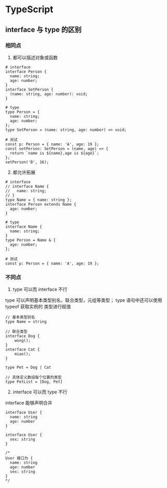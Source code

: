 # TypeScript

## interface 与 type 的区别

### 相同点

1. 都可以描述对象或函数

```
# interface
interface Person {
  name: string;
  age: number;
}
interface SetPerson {
  (name: string, age: number): void;
}

# type
type Person = {
  name: string;
  age: number;
};
type SetPerson = (name: string, age: number) => void;

# 测试
const p: Person = { name: 'A', age: 19 };
const setPerson: SetPerson = (name, age) => {
  return `name is ${name},age is ${age}`;
};
setPerson('B', 16);

```

2. 都允许拓展

```
# interface
// interface Name {
//   name: string;
// }
type Name = { name: string };
interface Person extends Name {
  age: number;
}

# type
interface Name {
  name: string;
}
type Person = Name & {
  age: number;
};

# 测试
const p: Person = { name: 'A', age: 19 };
```

### 不同点

1. type 可以而 interface 不行

type 可以声明基本类型别名，联合类型，元组等类型；
type 语句中还可以使用 typeof 获取实例的 类型进行赋值

```
// 基本类型别名
type Name = string

// 联合类型
interface Dog {
    wong();
}
interface Cat {
    miao();
}

type Pet = Dog | Cat

// 具体定义数组每个位置的类型
type PetList = [Dog, Pet]
```

2. interface 可以而 type 不行

interface 能够声明合并

```
interface User {
  name: string
  age: number
}

interface User {
  sex: string
}

/*
User 接口为 {
  name: string
  age: number
  sex: string
}
*/
```
